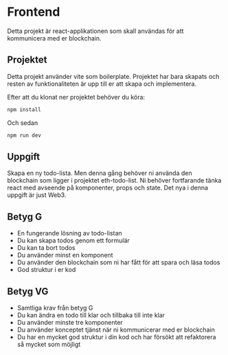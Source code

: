 # Frontend

Detta projekt är react-applikationen som skall användas för att kommunicera med er blockchain.

## Projektet

Detta projekt använder vite som boilerplate. Projektet har bara skapats och resten av funktionaliteten är upp till er att skapa och implementera.

Efter att du klonat ner projektet behöver du köra:

```bash
npm install
```

Och sedan

```bash
npm run dev
```

## Uppgift

Skapa en ny todo-lista. Men denna gång behöver ni använda den blockchain som ligger i projektet eth-todo-list. Ni behöver fortfarande tänka react med avseende på komponenter, props och state. Det nya i denna uppgift är just Web3.

## Betyg G

- En fungerande lösning av todo-listan
- Du kan skapa todos genom ett formulär
- Du kan ta bort todos
- Du använder minst en komponent
- Du använder den blockchain som ni har fått för att spara och läsa todos
- God struktur i er kod

## Betyg VG

- Samtliga krav från betyg G
- Du kan ändra en todo till klar och tillbaka till inte klar
- Du använder minste tre komponenter
- Du använder konceptet tjänst när ni kommunicerar med er blockchain
- Du har en mycket god struktur i din kod och har försökt att refaktorera så mycket som möjligt
